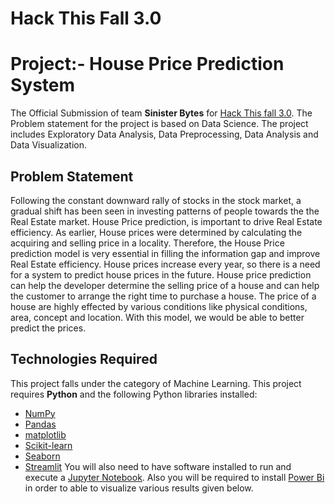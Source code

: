 # Hack This Fall 3.0
# Project:- House Price Prediction System

The Official Submission of team **Sinister Bytes** for [Hack This fall 3.0](https://hackthisfall.tech/). The Problem statement for the project is based on Data Science.  The project includes Exploratory Data Analysis, Data Preprocessing, Data Analysis and Data Visualization.

## Problem Statement

Following the constant downward rally of stocks in the stock market, a gradual shift has been seen in investing patterns of people towards the the Real Estate market. House Price prediction, is important to drive Real Estate efficiency. As earlier, House prices were determined by calculating the acquiring and selling price in a locality. Therefore, the House Price prediction model is very essential in filling the information gap and improve Real Estate efficiency. 
House prices increase every year, so there is a need for a system to predict house prices in the future. House price prediction can help the developer determine the selling price of a house and can help the customer to arrange the right time to purchase a house. The price of a house are highly effected by various conditions like physical conditions, area, concept and location. With this model, we would be able to better predict the prices. 

## Technologies Required

This project falls under the category of Machine Learning. This project requires **Python** and the following Python libraries installed:
-   [NumPy](http://www.numpy.org/)
-   [Pandas](http://pandas.pydata.org/)
-   [matplotlib](http://matplotlib.org/)
-   [Scikit-learn](http://scikit-learn.org/stable/)
-   [Seaborn](https://seaborn.pydata.org/)
-   [Streamlit](https://streamlit.io/)
You will also need to have software installed to run and execute a [Jupyter Notebook](http://jupyter.org/install.html).
Also you will be required to install [Power Bi](https://powerbi.microsoft.com/) in order to able to visualize various results given below.
